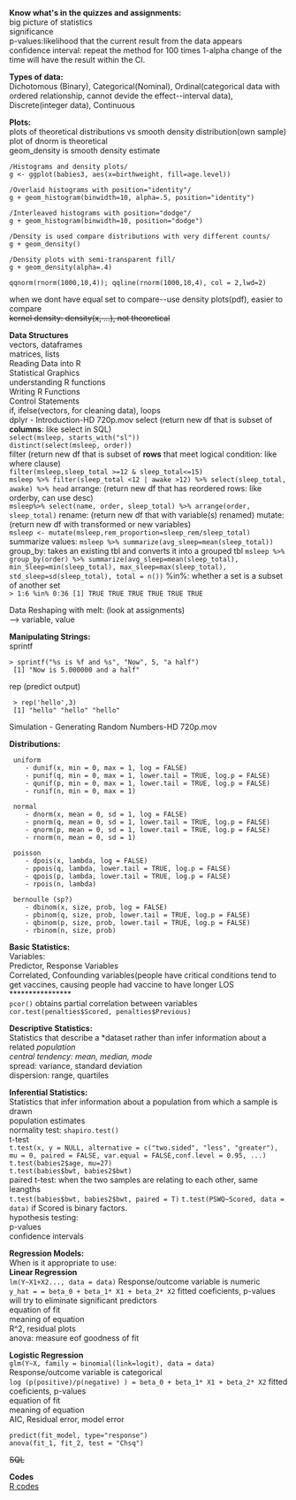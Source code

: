 **Know what's in the quizzes and assignments:**  
big picture of statistics  
significance  
p-values:likelihood that the current result from the data appears  
confidence interval: repeat the method for 100 times 1-alpha change of the time will have the result within the CI.  

**Types of data:**  
Dichotomous (Binary), Categorical(Nominal), Ordinal(categorical data with ordered relationship, cannot devide the effect--interval data), Discrete(integer data), Continuous  

**Plots:**  
plots of theoretical distributions vs smooth density distribution(own sample)  
plot of dnorm is theoretical  
geom_density is smooth density estimate    

    /Histograms and density plots/  
    g <- ggplot(babies3, aes(x=birthweight, fill=age.level))  
    
    /Overlaid histograms with position="identity"/  
    g + geom_histogram(binwidth=10, alpha=.5, position="identity")  

    /Interleaved histograms with position="dodge"/  
    g + geom_histogram(binwidth=10, position="dodge")  

    /Density is used compare distributions with very different counts/  
    g + geom_density()  
    
    /Density plots with semi-transparent fill/  
    g + geom_density(alpha=.4)  
    
  `qqnorm(rnorm(1000,10,4)); qqline(rnorm(1000,10,4), col = 2,lwd=2)`  
  
when we dont have equal set to compare--use density plots(pdf), easier to compare   
~~kernel density: density(x, ...), not theoretical~~  

**Data Structures**  
vectors, dataframes  
matrices, lists   
Reading Data into R  
Statistical Graphics   
understanding R functions  
Writing R Functions   
Control Statements  
  if, ifelse(vectors, for cleaning data), loops   
dplyr - Introduction-HD 720p.mov
    select (return new df that is subset of **columns**: like select in SQL)  
    `select(msleep, starts_with("sl"))`   
    `distinct(select(msleep, order))`  
    filter (return  new df that is subset of **rows** that meet logical condition: like where clause)  
    `filter(msleep,sleep_total >=12 & sleep_total<=15)`  
    `msleep %>% filter(sleep_total <12 | awake >12) %>% select(sleep_total, awake) %>% head` 
    arrange: (return new df that has reordered rows: like  orderby, can use desc)  
    `msleep%>% select(name, order, sleep_total) %>% arrange(order, sleep_total)`
    rename:  (return new df that with variable(s) renamed) 
    mutate: (return  new df with transformed or new variables)  
    `msleep <- mutate(msleep,rem_proportion=sleep_rem/sleep_total)`  
    summarize values: 
    `msleep %>% summarize(avg_sleep=mean(sleep_total))`
    group_by: takes an existing tbl and converts it into a grouped tbl
    ```
    msleep %>% group_by(order) %>% summarize(avg_sleep=mean(sleep_total),
                                         min_Sleep=min(sleep_total),
                                         max_sleep=max(sleep_total),
                                         std_sleep=sd(sleep_total),
                                         total = n())
    ```
    %in%: whether a set is a subset of another set  
    ```
    > 1:6 %in% 0:36
    [1] TRUE TRUE TRUE TRUE TRUE TRUE
    ```
 
Data Reshaping with melt: (look at assignments)  
    --> variable, value  

**Manipulating Strings:**   
 sprintf
 ```
 > sprintf("%s is %f and %s", "Now", 5, "a half")
  [1] "Now is 5.000000 and a half"
 ```  
 rep (predict output)  
 ```
  > rep('hello',3)
  [1] "hello" "hello" "hello"
 ```
 Simulation - Generating Random Numbers-HD 720p.mov  
   
**Distributions:**  

     uniform  
        - dunif(x, min = 0, max = 1, log = FALSE)  
        - punif(q, min = 0, max = 1, lower.tail = TRUE, log.p = FALSE)  
        - qunif(p, min = 0, max = 1, lower.tail = TRUE, log.p = FALSE)  
        - runif(n, min = 0, max = 1)  
        
     normal  
        - dnorm(x, mean = 0, sd = 1, log = FALSE)  
        - pnorm(q, mean = 0, sd = 1, lower.tail = TRUE, log.p = FALSE)  
        - qnorm(p, mean = 0, sd = 1, lower.tail = TRUE, log.p = FALSE)  
        - rnorm(n, mean = 0, sd = 1)  
        
     poisson  
        - dpois(x, lambda, log = FALSE)  
        - ppois(q, lambda, lower.tail = TRUE, log.p = FALSE)  
        - qpois(p, lambda, lower.tail = TRUE, log.p = FALSE)  
        - rpois(n, lambda)
        
     bernoulle (sp?)  
        - dbinom(x, size, prob, log = FALSE)  
        - pbinom(q, size, prob, lower.tail = TRUE, log.p = FALSE)  
        - qbinom(p, size, prob, lower.tail = TRUE, log.p = FALSE)  
        - rbinom(n, size, prob)  

**Basic Statistics:**  
Variables:  
Predictor, Response Variables  
Correlated, Confounding variables(people have critical conditions tend to get vaccines, causing people had vaccine to have longer LOS  ****************  
`pcor()` obtains partial correlation between variables   
`cor.test(penalties$Scored, penalties$Previous) `  


**Descriptive Statistics:**   
  Statistics that describe a *dataset rather than infer information about a related *population  
     central tendency: mean, median, mode*  
     spread: variance, standard deviation  
     dispersion: range, quartiles  


**Inferential Statistics:**   
  Statistics that infer information about a population from which a sample is drawn  
     population estimates  
        normality test: `shapiro.test()`  
        t-test     
        `t.test(x, y = NULL, alternative = c("two.sided", "less", "greater"), mu = 0, paired = FALSE, var.equal = FALSE,conf.level = 0.95, ...)`  
            `t.test(babies2$age, mu=27)`  
            `t.test(babies$bwt, babies2$bwt)`  
        paired t-test: when the two samples are relating to each other, same leangths  
            `t.test(babies$bwt, babies2$bwt, paired = T)`
        `t.test(PSWQ~Scored, data = data)` if Scored is binary factors.  
     hypothesis testing:  
        p-values  
        confidence intervals  
 
**Regression Models:**   
When is it appropriate to use:  
**Linear Regression**  
    `lm(Y~X1+X2..., data = data)`
      Response/outcome variable is numeric  
      `y_hat = = beta_0 + beta_1* X1 + beta_2* X2`
   fitted coeficients, p-values  
      will try to eliminate significant predictors  
   equation of fit  
   meaning of equation  
   R^2, residual plots  
   anova: measure eof goodness of fit  
   
**Logistic Regression**  
    `glm(Y~X, family = binomial(link=logit), data = data)`
      Response/outcome variable is categorical  
      `log (p(positive)/p(negative) ) = beta_0 + beta_1* X1 + beta_2* X2` 
   fitted coeficients, p-values  
   equation  of fit  
   meaning of equation  
   AIC, Residual error, model error  
     
`predict(fit_model, type="response")`  
`anova(fit_1, fit_2, test = "Chsq")`  

~~SQL~~  

**Codes**  
[R codes](R_Cheat_Data.pdf)  


